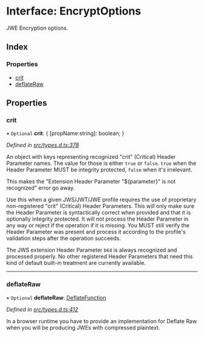 # Interface: EncryptOptions

JWE Encryption options.

## Index

### Properties

* [crit](_types_d_.encryptoptions.md#crit)
* [deflateRaw](_types_d_.encryptoptions.md#deflateraw)

## Properties

### crit

• `Optional` **crit**: { [propName:string]: boolean;  }

*Defined in [src/types.d.ts:378](https://github.com/panva/jose/blob/v3.6.0/src/types.d.ts#L378)*

An object with keys representing recognized "crit" (Critical) Header Parameter
names. The value for those is either `true` or `false`. `true` when the
Header Parameter MUST be integrity protected, `false` when it's irrelevant.

This makes the "Extension Header Parameter "${parameter}" is not recognized"
error go away.

Use this when a given JWS/JWT/JWE profile requires the use of proprietary
non-registered "crit" (Critical) Header Parameters. This will only make sure
the Header Parameter is syntactically correct when provided and that it is
optionally integrity protected. It will not process the Header Parameter in
any way or reject if the operation if it is missing. You MUST still
verify the Header Parameter was present and process it according to the
profile's validation steps after the operation succeeds.

The JWS extension Header Parameter `b64` is always recognized and processed
properly. No other registered Header Parameters that need this kind of
default built-in treatment are currently available.

___

### deflateRaw

• `Optional` **deflateRaw**: [DeflateFunction](_types_d_.deflatefunction.md)

*Defined in [src/types.d.ts:412](https://github.com/panva/jose/blob/v3.6.0/src/types.d.ts#L412)*

In a browser runtime you have to provide an implementation for Deflate Raw
when you will be producing JWEs with compressed plaintext.
